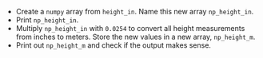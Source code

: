 + Create a `numpy` array from `height_in`. Name this new array `np_height_in`.
+ Print `np_height_in`.
+ Multiply `np_height_in` with `0.0254` to convert all height measurements from inches to meters. Store the new values in a new array, `np_height_m`.
+ Print out `np_height_m` and check if the output makes sense.